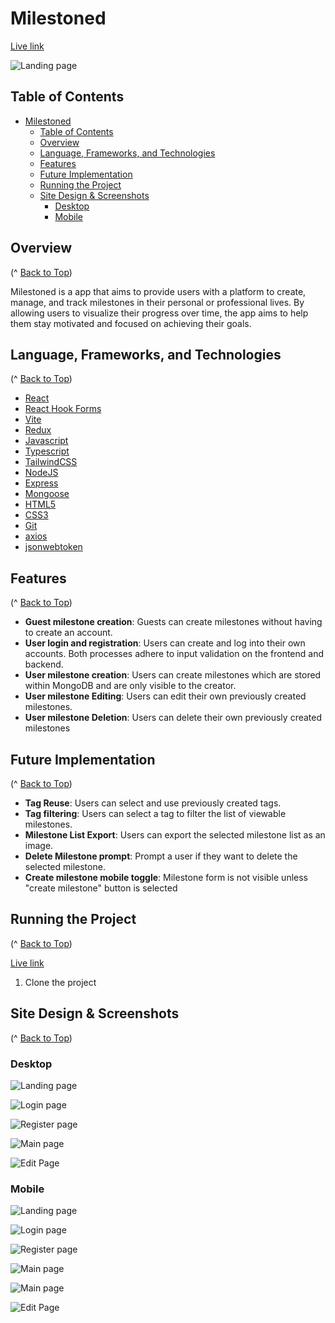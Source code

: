 # Milestoned

[Live link]()

![Landing page](./design/Landing%20Page%20-%20desktop.png)

## Table of Contents

- [Milestoned](#milestoned)
  - [Table of Contents](#table-of-contents)
  - [Overview](#overview)
  - [Language, Frameworks, and Technologies](#language-frameworks-and-technologies)
  - [Features](#features)
  - [Future Implementation](#future-implementation)
  - [Running the Project](#running-the-project)
  - [Site Design \& Screenshots](#site-design--screenshots)
    - [Desktop](#desktop)
    - [Mobile](#mobile)

## Overview

(^ [Back to Top](#milestoned))

Milestoned is a app that aims to provide users with a platform to create, manage, and track milestones in their personal or professional lives. By allowing users to visualize their progress over time, the app aims to help them stay motivated and focused on achieving their goals.

## Language, Frameworks, and Technologies

(^ [Back to Top](#milestoned))

-   [React](https://react.dev/)
-   [React Hook Forms](https://react-hook-form.com/)
-   [Vite](https://vitejs.dev/)
-   [Redux](https://redux.js.org/)
-   [Javascript](https://devdocs.io/javascript/)
-   [Typescript](https://devdocs.io/typescript/)
-   [TailwindCSS](https://tailwindcss.com/)
-   [NodeJS](https://nodejs.org/docs/latest/api/)
-   [Express](https://devdocs.io/express/)
-   [Mongoose](https://devdocs.io/mongoose/)
-   [HTML5](https://devdocs.io/html/)
-   [CSS3](https://devdocs.io/css/)
-   [Git](https://devdocs.io/git/)
-   [axios](https://axios-http.com/)
-   [jsonwebtoken](https://jwt.io/)

## Features

(^ [Back to Top](#milestoned))

-   **Guest milestone creation**: Guests can create milestones without having to create an account.
-   **User login and registration**: Users can create and log into their own accounts. Both processes adhere to input validation on the frontend and backend.
-   **User milestone creation**: Users can create milestones which are stored within MongoDB and are only visible to the creator.
-   **User milestone Editing**: Users can edit their own previously created milestones.
-   **User milestone Deletion**: Users can delete their own previously created milestones

## Future Implementation

(^ [Back to Top](#milestoned))

-   **Tag Reuse**: Users can select and use previously created tags.
-   **Tag filtering**: Users can select a tag to filter the list of viewable milestones.
-   **Milestone List Export**: Users can export the selected milestone list as an image.
-   **Delete Milestone prompt**: Prompt a user if they want to delete the selected milestone.
-   **Create milestone mobile toggle**: Milestone form is not visible unless "create milestone" button is selected

## Running the Project

(^ [Back to Top](#milestoned))

[Live link]()

1. Clone the project

## Site Design & Screenshots

(^ [Back to Top](#milestoned))

### Desktop

![Landing page](./design/Landing%20Page%20-%20desktop.png)

![Login page](./design/Login%20Page%20-%20desktop.jpg)

![Register page](./design/Register%20Page%20-%20desktop.jpg)

![Main page](./design/Main%20Page%20-%20desktop.png)

![Edit Page](./design/Edit%20Page%20-%20desktop.png)

### Mobile

![Landing page](./design/Landing%20Page%20-%20mobile.png)

![Login page](./design/Login%20Page%20-%20mobile.png)

![Register page](./design/Register%20Page%20-%20mobile.png)

![Main page](./design/Main%20Page%20-%20mobile.png)

![Main page](./design/Main%20Page%20-%20mobile%20-%20modal.png)

![Edit Page](./design/Edit%20Page%20-%20mobile.png)
